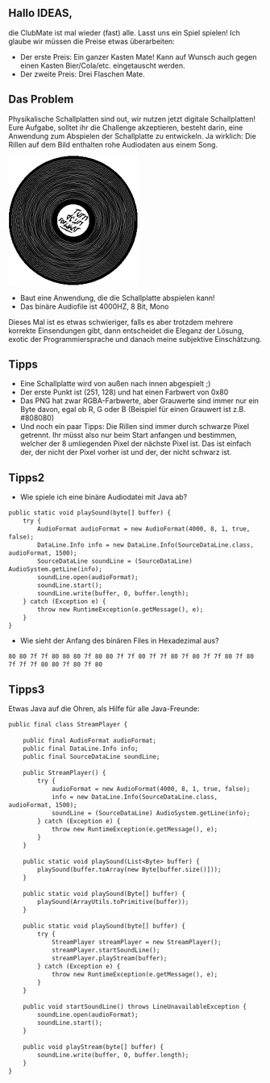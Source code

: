 Hallo IDEAS,
------------

die ClubMate ist mal wieder (fast) alle. Lasst uns ein Spiel spielen! Ich glaube wir müssen die Preise etwas überarbeiten:

- Der erste Preis: Ein ganzer Kasten Mate! Kann auf Wunsch auch gegen einen Kasten Bier/Cola/etc. eingetauscht werden.
- Der zweite Preis: Drei Flaschen Mate.

Das Problem
-----------

Physikalische Schallplatten sind out, wir nutzen jetzt digitale Schallplatten! Eure Aufgabe, solltet ihr die Challenge akzeptieren, besteht darin, eine Anwendung zum Abspielen der Schallplatte zu entwickeln. Ja wirklich: Die Rillen auf dem Bild enthalten rohe Audiodaten aus einem Song.

![Vinyl](vinyl.png)


- Baut eine Anwendung, die die Schallplatte abspielen kann!
- Das binäre Audiofile ist 4000HZ, 8 Bit, Mono

Dieses Mal ist es etwas schwieriger, falls es aber trotzdem mehrere korrekte Einsendungen gibt, dann entscheidet die Eleganz der Lösung, exotic der Programmiersprache und danach meine subjektive Einschätzung.

Tipps
-----

- Eine Schallplatte wird von außen nach innen abgespielt ;)
- Der erste Punkt ist (251, 128) und hat einen Farbwert von 0x80
- Das PNG hat zwar RGBA-Farbwerte, aber Grauwerte sind immer nur ein Byte davon, egal ob R, G oder B (Beispiel für einen Grauwert ist z.B. #808080)
- Und noch ein paar Tipps: Die Rillen sind immer durch schwarze Pixel getrennt. Ihr müsst also nur beim Start anfangen und bestimmen, welcher der 8 umliegenden Pixel der nächste Pixel ist. Das ist einfach der, der nicht der Pixel vorher ist und der, der nicht schwarz ist.

Tipps2
------

- Wie spiele ich eine binäre Audiodatei mit Java ab?

```
public static void playSound(byte[] buffer) {
    try {
        AudioFormat audioFormat = new AudioFormat(4000, 8, 1, true, false);
        DataLine.Info info = new DataLine.Info(SourceDataLine.class, audioFormat, 1500);
        SourceDataLine soundLine = (SourceDataLine) AudioSystem.getLine(info);
        soundLine.open(audioFormat);
        soundLine.start();
        soundLine.write(buffer, 0, buffer.length);
    } catch (Exception e) {
        throw new RuntimeException(e.getMessage(), e);
    }
}
```

- Wie sieht der Anfang des binären Files in Hexadezimal aus?

```
80 80 7f 7f 80 80 80 7f 80 80 7f 7f 80 7f 7f 80 7f 80 7f 7f 80 7f 80 7f 7f 7f 80 80 7f 80 7f 80
```

Tipps3
------

Etwas Java auf die Ohren, als Hilfe für alle Java-Freunde:

```
public final class StreamPlayer {

    public final AudioFormat audioFormat;
    public final DataLine.Info info;
    public final SourceDataLine soundLine;

    public StreamPlayer() {
        try {
            audioFormat = new AudioFormat(4000, 8, 1, true, false);
            info = new DataLine.Info(SourceDataLine.class, audioFormat, 1500);
            soundLine = (SourceDataLine) AudioSystem.getLine(info);
        } catch (Exception e) {
            throw new RuntimeException(e.getMessage(), e);
        }
    }

    public static void playSound(List<Byte> buffer) {
        playSound(buffer.toArray(new Byte[buffer.size()]));
    }

    public static void playSound(Byte[] buffer) {
        playSound(ArrayUtils.toPrimitive(buffer));
    }

    public static void playSound(byte[] buffer) {
        try {
            StreamPlayer streamPlayer = new StreamPlayer();
            streamPlayer.startSoundLine();
            streamPlayer.playStream(buffer);
        } catch (Exception e) {
            throw new RuntimeException(e.getMessage(), e);
        }
    }

    public void startSoundLine() throws LineUnavailableException {
        soundLine.open(audioFormat);
        soundLine.start();
    }

    public void playStream(byte[] buffer) {
        soundLine.write(buffer, 0, buffer.length);
    }
}
```
